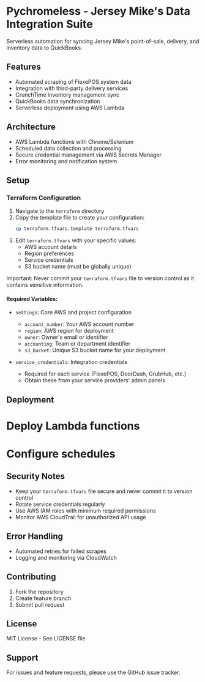 # Pychromeless - Jersey Mike's Data Integration Suite

Serverless automation for syncing Jersey Mike's point-of-sale, delivery, and inventory data to QuickBooks.

## Features

- Automated scraping of FlexePOS system data
- Integration with third-party delivery services
- CrunchTime inventory management sync
- QuickBooks data synchronization
- Serverless deployment using AWS Lambda

## Architecture

- AWS Lambda functions with Chrome/Selenium
- Scheduled data collection and processing
- Secure credential management via AWS Secrets Manager
- Error monitoring and notification system

## Setup

### Terraform Configuration

1. Navigate to the `terraform` directory
2. Copy the template file to create your configuration:
   ```bash
   cp terraform.tfvars.template terraform.tfvars
   ```
3. Edit `terraform.tfvars` with your specific values:
   - AWS account details
   - Region preferences
   - Service credentials
   - S3 bucket name (must be globally unique)

Important: Never commit your `terraform.tfvars` file to version control as it contains sensitive information.

#### Required Variables:

- `settings`: Core AWS and project configuration
  - `account_number`: Your AWS account number
  - `region`: AWS region for deployment
  - `owner`: Owner's email or identifier
  - `accounting`: Team or department identifier
  - `s3_bucket`: Unique S3 bucket name for your deployment

- `service_credentials`: Integration credentials
  - Required for each service (FlexePOS, DoorDash, GrubHub, etc.)
  - Obtain these from your service providers' admin panels

## Deployment

# Deploy Lambda functions

# Configure schedules

## Security Notes

- Keep your `terraform.tfvars` file secure and never commit it to version control
- Rotate service credentials regularly
- Use AWS IAM roles with minimum required permissions
- Monitor AWS CloudTrail for unauthorized API usage

## Error Handling

- Automated retries for failed scrapes
- Logging and monitoring via CloudWatch

## Contributing

1. Fork the repository
2. Create feature branch
3. Submit pull request

## License

MIT License - See LICENSE file

## Support

For issues and feature requests, please use the GitHub issue tracker.